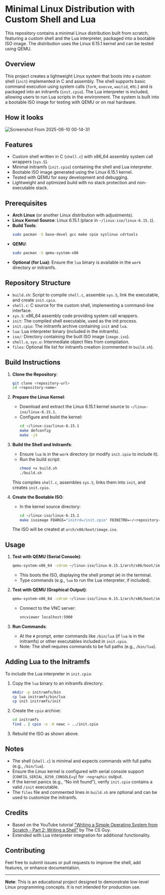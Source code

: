 # Minimal Linux Distribution with Custom Shell and Lua

This repository contains a minimal Linux distribution built from scratch, featuring a custom shell and the Lua interpreter, packaged into a bootable ISO image. The distribution uses the Linux 6.15.1 kernel and can be tested using QEMU.

## Overview

This project creates a lightweight Linux system that boots into a custom shell (`init`) implemented in C and assembly. The shell supports basic command execution using system calls (`fork`, `execve`, `waitid`, etc.) and is packaged into an initramfs (`init.cpio`). The Lua interpreter is included, allowing users to run Lua scripts in the environment. The system is built into a bootable ISO image for testing with QEMU or on real hardware.

## How it looks

![Screenshot From 2025-06-10 00-14-31](https://github.com/user-attachments/assets/a47e72c6-cf3b-41ed-a81c-16ff51e0b2e0)


## Features
- Custom shell written in C (`shell.c`) with x86_64 assembly system call wrappers (`sys.S`).
- Minimal initramfs (`init.cpio`) containing the shell and Lua interpreter.
- Bootable ISO image generated using the Linux 6.15.1 kernel.
- Tested with QEMU for easy development and debugging.
- Lightweight and optimized build with no stack protection and non-executable stack.

## Prerequisites
- **Arch Linux** (or another Linux distribution with adjustments).
- **Linux Kernel Source**: Linux 6.15.1 (place in `~/linux-iso/linux-6.15.1`).
- **Build Tools**:
  ```bash
  sudo pacman -S base-devel gcc make cpio syslinux cdrtools
  ```
- **QEMU**:
  ```bash
  sudo pacman -S qemu-system-x86
  ```
- **Optional (for Lua)**: Ensure the `lua` binary is available in the `work` directory or initramfs.

## Repository Structure
- `build.sh`: Script to compile `shell.c`, assemble `sys.S`, link the executable, and create `init.cpio`.
- `shell.c`: C source for the custom shell, implementing a command-line interface.
- `sys.S`: x86_64 assembly code providing system call wrappers.
- `init`: The compiled shell executable, used as the init process.
- `init.cpio`: The initramfs archive containing `init` and `lua`.
- `lua`: Lua interpreter binary (included in the initramfs).
- `iso/`: Directory containing the built ISO image (`image.iso`).
- `shell.o`, `sys.o`: Intermediate object files from compilation.
- `files`: Optional file list for initramfs creation (commented in `build.sh`).

## Build Instructions
1. **Clone the Repository**:
   ```bash
   git clone <repository-url>
   cd <repository-name>
   ```

2. **Prepare the Linux Kernel**:
   - Download and extract the Linux 6.15.1 kernel source to `~/linux-iso/linux-6.15.1`.
   - Configure and build the kernel:
     ```bash
     cd ~/linux-iso/linux-6.15.1
     make defconfig
     make -j4
     ```

3. **Build the Shell and Initramfs**:
   - Ensure `lua` is in the `work` directory (or modify `init.cpio` to include it).
   - Run the build script:
     ```bash
     chmod +x build.sh
     ./build.sh
     ```
   This compiles `shell.c`, assembles `sys.S`, links them into `init`, and creates `init.cpio`.

4. **Create the Bootable ISO**:
   - In the kernel source directory:
     ```bash
     cd ~/linux-iso/linux-6.15.1
     make isoimage FDARGS="initrd=/init.cpio" FDINITRD=~/<repository-path>/work/init.cpio
     ```
   The ISO will be created at `arch/x86/boot/image.iso`.

## Usage
1. **Test with QEMU (Serial Console)**:
   ```bash
   qemu-system-x86_64 -cdrom ~/linux-iso/linux-6.15.1/arch/x86/boot/image.iso -nographic -serial mon:stdio -append "console=ttyS0"
   ```
   - This boots the ISO, displaying the shell prompt (`#`) in the terminal.
   - Type commands (e.g., `lua` to run the Lua interpreter, if included).

2. **Test with QEMU (Graphical Output)**:
   ```bash
   qemu-system-x86_64 -cdrom ~/linux-iso/linux-6.15.1/arch/x86/boot/image.iso
   ```
   - Connect to the VNC server:
     ```bash
     vncviewer localhost:5900
     ```

3. **Run Commands**:
   - At the `#` prompt, enter commands like `/bin/lua` (if `lua` is in the initramfs) or other executables included in `init.cpio`.
   - Note: The shell requires commands to be full paths (e.g., `/bin/lua`).

## Adding Lua to the Initramfs
To include the Lua interpreter in `init.cpio`:
1. Copy the `lua` binary to an initramfs directory:
   ```bash
   mkdir -p initramfs/bin
   cp lua initramfs/bin/lua
   cp init initramfs/init
   ```
2. Create the `cpio` archive:
   ```bash
   cd initramfs
   find . | cpio -o -H newc > ../init.cpio
   ```
3. Rebuild the ISO as shown above.

## Notes
- The shell (`shell.c`) is minimal and expects commands with full paths (e.g., `/bin/lua`).
- Ensure the Linux kernel is configured with serial console support (`CONFIG_SERIAL_8250_CONSOLE=y`) for `-nographic` output.
- If the kernel panics (e.g., “No init found”), verify `init.cpio` contains a valid `/init` executable.
- The `files` file and commented lines in `build.sh` are optional and can be used to customize the initramfs.

## Credits
- Based on the YouTube tutorial ["Writing a Simple Operating System from Scratch - Part 2: Writing a Shell"](https://www.youtube.com/watch?v=u2Juz5sQyYQ) by The CS Guy.
- Extended with Lua interpreter integration for additional functionality.

## Contributing
Feel free to submit issues or pull requests to improve the shell, add features, or enhance documentation.

---

**Note**: This is an educational project designed to demonstrate low-level Linux programming concepts. It is not intended for production use.

